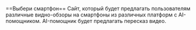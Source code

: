 ==Выбери смартфон==
Сайт, который будет предлагать пользователям различные видно-обзоры на смартфоны из различных платформ с AI- помощником. AI-помощник будет предлагать пересказ видео.
